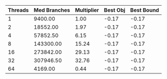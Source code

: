 |Threads | Med Branches | Multiplier | Best Obj | Best Bound |
| - | - | - | - | - |
|1|9400.00|1.00|-0.17|-0.17|
|2|18552.00|1.97|-0.17|-0.17|
|4|57852.50|6.15|-0.17|-0.17|
|8|143300.00|15.24|-0.17|-0.17|
|16|273842.00|29.13|-0.17|-0.17|
|32|307946.50|32.76|-0.17|-0.17|
|64|4169.00|0.44|-0.17|-0.17|
